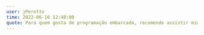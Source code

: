 ```yaml
---
user: jPerotto
time: 2022-06-16 12:48:00  
quote: Para quem gosta de programação embarcada, recomendo assistir minha palestra de firmware - uma abordagem profissional. E depois venha bater papo sobre programação.
---
```

